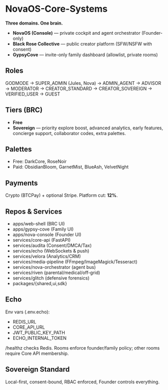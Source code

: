 # NovaOS-Core-Systems

**Three domains. One brain.**
- **NovaOS (Console)** — private cockpit and agent orchestrator (Founder-only)
- **Black Rose Collective** — public creator platform (SFW/NSFW with consent)
- **GypsyCove** — invite-only family dashboard (allowlist, private rooms)

## Roles
GODMODE → SUPER_ADMIN (Jules, Nova) → ADMIN_AGENT → ADVISOR → MODERATOR → CREATOR_STANDARD → CREATOR_SOVEREIGN → VERIFIED_USER → GUEST

## Tiers (BRC)
- **Free**
- **Sovereign** — priority explore boost, advanced analytics, early features, concierge support, collaborator codes, extra palettes.

## Palettes
- Free: DarkCore, RoseNoir
- Paid: ObsidianBloom, GarnetMist, BlueAsh, VelvetNight

## Payments
Crypto (BTCPay) + optional Stripe. Platform cut: **12%**.

## Repos & Services
- apps/web-shell (BRC UI)
- apps/gypsy-cove (Family UI)
- apps/nova-console (Founder UI)
- services/core-api (FastAPI)
- services/audita (Consent/DMCA/Tax)
- services/echo (WebSockets & push)
- services/velora (Analytics/CRM)
- services/media-pipeline (FFmpeg/ImageMagick/Tesseract)
- services/nova-orchestrator (agent bus)
- services/riven (parental/medical/off-grid)
- services/glitch (defensive forensics)
- packages/{shared,ui,sdk}

## Echo
Env vars (.env.echo):
- REDIS_URL
- CORE_API_URL
- JWT_PUBLIC_KEY_PATH
- ECHO_INTERNAL_TOKEN

/healthz checks Redis. Rooms enforce founder/family policy; other rooms require Core API membership.


## Sovereign Standard
Local-first, consent-bound, RBAC enforced, Founder controls everything.
